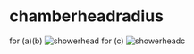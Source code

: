 # chamberheadradius
for (a)(b)
![showerhead](https://github.com/user-attachments/assets/2dd4aade-64cc-4511-8708-80c4362b87fd)
for (c)
![showerheadc](https://github.com/user-attachments/assets/b959aa2e-9548-43bc-91d6-8859fac97c5b)
